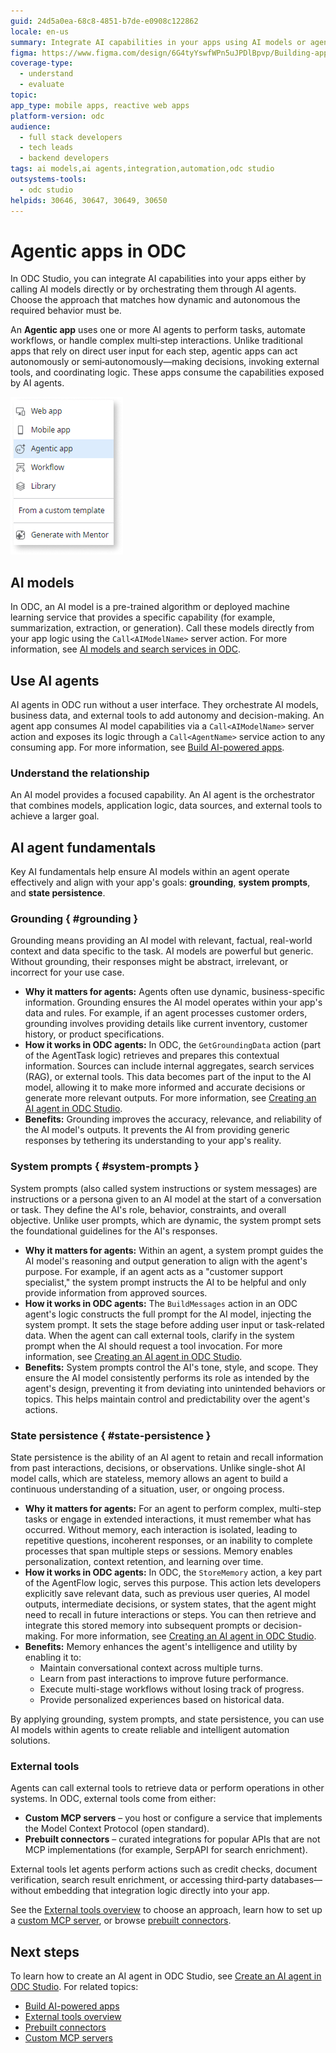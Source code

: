 ```yaml
---
guid: 24d5a0ea-68c8-4851-b7de-e0908c122862
locale: en-us
summary: Integrate AI capabilities in your apps using AI models or agents in OutSystems Developer Cloud (ODC) to build intelligent, autonomous applications.
figma: https://www.figma.com/design/6G4tyYswfWPn5uJPDlBpvp/Building-apps?node-id=7782-132&p=f&t=KL8VHzLPQQ7E5ZHx-0
coverage-type:
  - understand
  - evaluate
topic:
app_type: mobile apps, reactive web apps
platform-version: odc
audience:
  - full stack developers
  - tech leads
  - backend developers
tags: ai models,ai agents,integration,automation,odc studio
outsystems-tools:
  - odc studio
helpids: 30646, 30647, 30649, 30650
---
```


# Agentic apps in ODC

In ODC Studio, you can integrate AI capabilities into your apps either by calling AI models directly or by orchestrating them through AI agents. Choose the approach that matches how dynamic and autonomous the required behavior must be.

An **Agentic app** uses one or more AI agents to perform tasks, automate workflows, or handle complex multi‑step interactions. Unlike traditional apps that rely on direct user input for each step, agentic apps can act autonomously or semi‑autonomously—making decisions, invoking external tools, and coordinating logic. These apps consume the capabilities exposed by AI agents.

![Dropdown menu in ODC Studio showing options for creating different types of apps, with 'Agentic app' selected.](images/app-dropdown-odcs.png "ODC Studio App Type Selection")

## AI models

In ODC, an AI model is a pre-trained algorithm or deployed machine learning service that provides a specific capability (for example, summarization, extraction, or generation). Call these models directly from your app logic using the `Call<AIModelName>` server action. For more information, see [AI models and search services in ODC](ai-models.md).

## Use AI agents

AI agents in ODC run without a user interface. They orchestrate AI models, business data, and external tools to add autonomy and decision-making. An agent app consumes AI model capabilities via a `Call<AIModelName>` server action and exposes its logic through a `Call<AgentName>` service action to any consuming app. For more information, see [Build AI-powered apps](intro.md).

### Understand the relationship

An AI model provides a focused capability. An AI agent is the orchestrator that combines models, application logic, data sources, and external tools to achieve a larger goal.

## AI agent fundamentals

Key AI fundamentals help ensure AI models within an agent operate effectively and align with your app's goals: **grounding**, **system prompts**, and **state persistence**.

### Grounding { #grounding }

Grounding means providing an AI model with relevant, factual, real-world context and data specific to the task. AI models are powerful but generic. Without grounding, their responses might be abstract, irrelevant, or incorrect for your use case.

* **Why it matters for agents:** Agents often use dynamic, business-specific information. Grounding ensures the AI model operates within your app's data and rules. For example, if an agent processes customer orders, grounding involves providing details like current inventory, customer history, or product specifications.
* **How it works in ODC agents:** In ODC, the `GetGroundingData` action (part of the AgentTask logic) retrieves and prepares this contextual information. Sources can include internal aggregates, search services (RAG), or external tools. This data becomes part of the input to the AI model, allowing it to make more informed and accurate decisions or generate more relevant outputs. For more information, see [Creating an AI agent in ODC Studio](create-agent.md).
* **Benefits:** Grounding improves the accuracy, relevance, and reliability of the AI model's outputs. It prevents the AI from providing generic responses by tethering its understanding to your app's reality.

### System prompts { #system-prompts }

System prompts (also called system instructions or system messages) are instructions or a persona given to an AI model at the start of a conversation or task. They define the AI's role, behavior, constraints, and overall objective. Unlike user prompts, which are dynamic, the system prompt sets the foundational guidelines for the AI's responses.

* **Why it matters for agents:** Within an agent, a system prompt guides the AI model's reasoning and output generation to align with the agent's purpose. For example, if an agent acts as a "customer support specialist," the system prompt instructs the AI to be helpful and only provide information from approved sources.
* **How it works in ODC agents:** The `BuildMessages` action in an ODC agent's logic constructs the full prompt for the AI model, injecting the system prompt. It sets the stage before adding user input or task-related data. When the agent can call external tools, clarify in the system prompt when the AI should request a tool invocation. For more information, see [Creating an AI agent in ODC Studio](create-agent.md).
* **Benefits:** System prompts control the AI's tone, style, and scope. They ensure the AI model consistently performs its role as intended by the agent's design, preventing it from deviating into unintended behaviors or topics. This helps maintain control and predictability over the agent's actions.

### State persistence { #state-persistence }

State persistence is the ability of an AI agent to retain and recall information from past interactions, decisions, or observations. Unlike single-shot AI model calls, which are stateless, memory allows an agent to build a continuous understanding of a situation, user, or ongoing process.

* **Why it matters for agents:** For an agent to perform complex, multi-step tasks or engage in extended interactions, it must remember what has occurred. Without memory, each interaction is isolated, leading to repetitive questions, incoherent responses, or an inability to complete processes that span multiple steps or sessions. Memory enables personalization, context retention, and learning over time.
* **How it works in ODC agents:** In ODC, the `StoreMemory` action, a key part of the AgentFlow logic, serves this purpose. This action lets developers explicitly save relevant data, such as previous user queries, AI model outputs, intermediate decisions, or system states, that the agent might need to recall in future interactions or steps. You can then retrieve and integrate this stored memory into subsequent prompts or decision-making. For more information, see [Creating an AI agent in ODC Studio](create-agent.md).
* **Benefits:** Memory enhances the agent's intelligence and utility by enabling it to:
    * Maintain conversational context across multiple turns.
    * Learn from past interactions to improve future performance.
    * Execute multi-stage workflows without losing track of progress.
    * Provide personalized experiences based on historical data.

By applying grounding, system prompts, and state persistence, you can use AI models within agents to create reliable and intelligent automation solutions.

### External tools

Agents can call external tools to retrieve data or perform operations in other systems. In ODC, external tools come from either:

* **Custom MCP servers** – you host or configure a service that implements the Model Context Protocol (open standard).  
* **Prebuilt connectors** – curated integrations for popular APIs that are not MCP implementations (for example, SerpAPI for search enrichment).

External tools let agents perform actions such as credit checks, document verification, search result enrichment, or accessing third‑party databases—without embedding that integration logic directly into your app.

See the [External tools overview](tools/intro.md) to choose an approach, learn how to set up a [custom MCP server](tools/mcp-connectors.md), or browse [prebuilt connectors](tools/prebuilt-connectors.md).

## Next steps

To learn how to create an AI agent in ODC Studio, see [Create an AI agent in ODC Studio](create-agent.md). For related topics:

* [Build AI-powered apps](intro.md)
* [External tools overview](tools/intro.md)
* [Prebuilt connectors](tools/prebuilt-connectors.md)
* [Custom MCP servers](tools/mcp-connectors.md)
